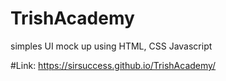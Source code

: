 # TrishAcademy
simples UI mock up using HTML, CSS Javascript

#Link: https://sirsuccess.github.io/TrishAcademy/

